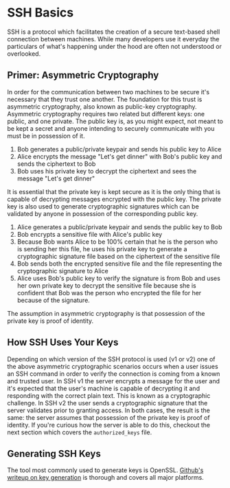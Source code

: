# SSH Basics
SSH is a protocol which facilitates the creation of a secure text-based shell connection between machines. While many developers use it everyday the particulars of what's happening under the hood are often not understood or overlooked.

## Primer: Asymmetric Cryptography
In order for the communication between two machines to be secure it's necessary that they trust one another. The foundation for this trust is asymmetric cryptography, also known as public-key cryptography. Asymmetric cryptography requires two related but different keys: one public, and one private. The public key is, as you might expect, not meant to be kept a secret and anyone intending to securely communicate with you must be in possession of it.


1. Bob generates a public/private keypair and sends his public key to Alice
1. Alice encrypts the message "Let's get dinner" with Bob's public key and sends the ciphertext to Bob
1. Bob uses his private key to decrypt the ciphertext and sees the message "Let's get dinner"


It is essential that the private key is kept secure as it is the only thing that is capable of decrypting messages encrypted with the public key. The private key is also used to generate cryptographic signatures which can be validated by anyone in possession of the corresponding public key. 


1. Alice generates a public/private keypair and sends the public key to Bob
1. Bob encrypts a sensitive file with Alice's public key
1. Because Bob wants Alice to be 100% certain that he is the person who is sending her this file, he uses his private key to generate a cryptographic signature file based on the ciphertext of the sensitive file
1. Bob sends both the encrypted sensitive file and the file representing the cryptographic signature to Alice
1. Alice uses Bob's public key to verify the signature is from Bob and uses her own private key to decrypt the sensitive file because she is confident that Bob was the person who encrypted the file for her because of the signature.

The assumption in asymmetric cryptography is that possession of the private key is proof of identity. 

## How SSH Uses Your Keys

Depending on which version of the SSH protocol is used (v1 or v2) one of the above asymmetric cryptographic scenarios occurs when a user issues an SSH command in order to verify the connection is coming from a known and trusted user. In SSH v1 the server encrypts a message for the user and it's expected that the user's machine is capable of decrypting it and responding with the correct plain text. This is known as a cryptographic challenge. In SSH v2 the user sends a cryptographic signature that the server validates prior to granting access. In both cases, the result is the same: the server assumes that possession of the private key is proof of identity. If you're curious how the server is able to do this, checkout the next section which covers the `authorized_keys` file.

## Generating SSH Keys

The tool most commonly used to generate keys is OpenSSL. [Github's writeup on key generation](https://help.github.com/articles/generating-ssh-keys/) is thorough and covers all major platforms.
